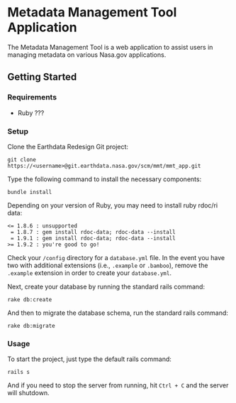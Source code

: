 # Metadata Management Tool Application 
The Metadata Management Tool is a web application to assist users in managing metadata on various Nasa.gov applications.

## Getting Started

### Requirements
 - Ruby ???

### Setup
Clone the Earthdata Redesign Git project:

    git clone https://<username>@git.earthdata.nasa.gov/scm/mmt/mmt_app.git

Type the following command to install the necessary components:

    bundle install

Depending on your version of Ruby, you may need to install ruby rdoc/ri data:

    <= 1.8.6 : unsupported
     = 1.8.7 : gem install rdoc-data; rdoc-data --install
     = 1.9.1 : gem install rdoc-data; rdoc-data --install
    >= 1.9.2 : you're good to go!

Check your `/config` directory for a `database.yml` file. In the event you have two with additional extensions (i.e., `.example` or `.bamboo`), remove the `.example` extension in order to create your `database.yml`.

Next, create your database by running the standard rails command:

    rake db:create

And then to migrate the database schema, run the standard rails command:

    rake db:migrate

### Usage

To start the project, just type the default rails command:

    rails s

And if you need to stop the server from running, hit `Ctrl + C` and the server will shutdown.